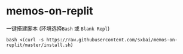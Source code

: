 # memos-on-replit
一键搭建脚本 (环境选择`Bash` 或 `Blank Repl`)
```
bash <(curl -s https://raw.githubusercontent.com/sxbai/memos-on-replit/master/install.sh)
```
